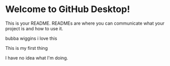 # Welcome to GitHub Desktop!

This is your README. READMEs are where you can communicate what your project is and how to use it.


bubba wiggins
i love this

This is my first thing

I have no idea what I'm doing. 
